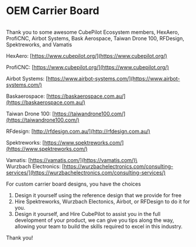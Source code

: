 # OEM Carrier Board

<figure><img src="../.gitbook/assets/OEM Carrier Board.jpg" alt=""><figcaption></figcaption></figure>

Thank you to some awesome CubePilot Ecosystem members, HexAero, ProfiCNC, Airbot Systems, Bask Aerospace, Taiwan Drone 100, RFDesign, Spektreworks, and Vamatis

HexAero: [https://www.cubepilot.org/](https://www.cubepilot.org/)

ProfiCNC: [https://www.cubepilot.org/](https://www.cubepilot.org/)

Airbot Systems: [https://www.airbot-systems.com/](https://www.airbot-systems.com/)

Baskaerospace: [https://baskaerospace.com.au/](https://baskaerospace.com.au/)

Taiwan Drone 100: [https://taiwandrone100.com/](https://taiwandrone100.com/)

RFdesign: [http://rfdesign.com.au/](http://rfdesign.com.au/)

Spektreworks: [https://www.spektreworks.com/](https://www.spektreworks.com/)

Vamatis: [https://vamatis.com/](https://vamatis.com/)\
\
Wurzbach Electronics: [https://wurzbachelectronics.com/consulting-services/](https://wurzbachelectronics.com/consulting-services/)

For custom carrier board designs, you have the choices

1. Design it yourself using the reference design that we provide for free
2. Hire Spektreworks, Wurzbach Electonics, Airbot, or RFDesign to do it for you.
3. Design it yourself, and Hire CubePilot to assist you in the full development of your product, we can give you tips along the way, allowing your team to build the skills required to excel in this industry.

Thank you!
